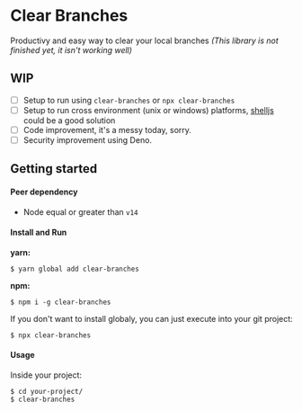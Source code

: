 # Clear Branches
Productivy and easy way to clear your local branches *(This library is not finished yet, it isn't working well)*

## WIP
- [ ] Setup to run using `clear-branches` or `npx clear-branches`
- [ ] Setup to run cross environment (unix or windows) platforms, [shelljs](https://github.com/shelljs/shelljs) could be a good solution
- [ ] Code improvement, it's a messy today, sorry.
- [ ] Security improvement using Deno.

## Getting started


#### Peer dependency
- Node equal or greater than `v14`

#### Install and Run
**yarn:** 
```shell 
$ yarn global add clear-branches
```

**npm:**
```shell 
$ npm i -g clear-branches
```

If you don't want to install globaly, you can just execute into your git project:

```shell
$ npx clear-branches
```

#### Usage

Inside your project:

```shell
$ cd your-project/
$ clear-branches
```

